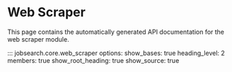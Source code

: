 # Web Scraper

This page contains the automatically generated API documentation for the web scraper module.

::: jobsearch.core.web_scraper
    options:
      show_bases: true
      heading_level: 2
      members: true
      show_root_heading: true
      show_source: true
